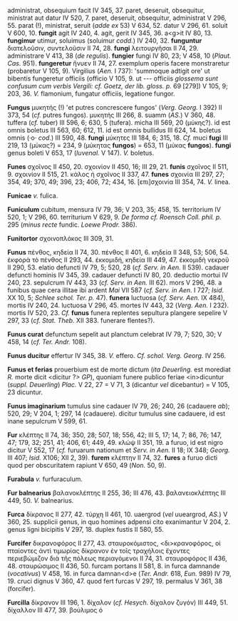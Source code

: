 administrat, obsequium facit IV 345, 37. paret, deseruit, obsequitur,
ministrat aut datur IV 520, 7. paret, deseruit, obsequitur, administrat
V 296, 55. parat (!), ministrat, seruit (*adde ex* 53) V 634, 52. datur
V 296, 61. soluit V 600, 10. **fungit** agit IV 240, 4. agit, gerit IV
345, 36. a\<g\>it IV 80, 13. **fungimur** utimur, soluimus (soluimur
*codd.*) IV 240, 32. **funguntur** διατελοῦσιν, συντελοῦσιν II 74, 28.
**fungi** λειτουργῆσαι II 74, 29. administrare V 413, 38 (*de regulis*).
**fungier** fungi IV 80, 23; V 458, 10 (*Plaut. Cas.* 951).
**fungeretur** ἤνυεν II 74, 27. exemplum operis facere monstraretur
(probaretur V 105, 9). Virgilius (*Aen.* I 737): 'summoque adtigit ore'
ut bibentis fungeretur officiis (officio V 105, 9. ut --- officiis
*glossema sunt confusum cum ver­bis Vergili: cf. Goetz, der lib. gloss.
p.* 69 [279]) V 105, 9; 203, 36. *V.* flamonium, fungatur officiis,
legatione fungor.

**Fungus** μυκητής (!) 'et putres concrescere fungos' (*Verg. Georg.*
I 392) II 373, 54 (*cf.* putres fungos). μυκητής III 266, 8. suamm
(*AS.*) V 360, 48. tuffera (*cf.* tuber) III 596, 6; 630, 5 (tufera).
micha III 569, 20 (μύκης?). id est omnis boletus III 563, 60; 612, 11.
id est omnis bullidus III 624, 14. boletus omnis (·ο· *cod.*) III 590,
48. **fungi** μύκητες III 184, 6; 315, 18. *Cf.* muci **fugi** III 219,
13 (μύκας?) = 234, 9 (μύκητας **fungos**) = 653, 11 (μύκας **fungos**).
**fungi** genus boleti V 653, 17 (*Iuvenal.* V 147). *V.* boletus.

**Funes** σχοῖνος II 450, 20. σχοινίον II 450, 16; III 29, 21. **funis**
σχοῖνος II 511, 9. σχοινίον II 515, 21. κάλος ἡ σχοῖνος II 337, 47.
**funes** σχοινία III 297, 27; 354, 49; 370, 49; 396, 23; 406, 72; 434,
16. [επι]σχοινία III 354, 74. *V.* linea.

**Funicae** *v.* fulica.

**Funiculum** cubitum, mensura IV 79, 36; V 203, 35; 458, 15.
territorium IV 520, 1; V 296, 60. territurium V 629, 9. *De forma cf.
Roensch Coll. phil. p.* 295 (*minus recte* fundic. *Loewe Prodr.* 386).

**Funitortor** σχοινοπλόκος III 309, 31.

**Funus** πένθος, κηδεία II 74, 30. πέν­θος II 401, 6. κηδεία II 348, 53;
506, 54. ἐκφορὰ τὸ πένθος II 293, 44. ἐκκομιδή, κηδεία III 449, 47.
ἐκκομιδὴ νεκροῦ II 290, 53. elatio defuncti IV 79, 5; 520, 28 (*cf.
Serv. in Aen.* II 539). cadauer defuncti hominis IV 345, 39. cadauer
defuncti IV 80, 20. deductio mortui IV 240, 23. sepulcrum IV 443, 33
(*cf. Serv. in Aen.* III 62). mors V 296, 48. a funibus quae cera
illitae ibi ardent *Mai* VII 587 (*cf. Serv. in Aen.* I 727; *Isid.* XX
10, 5; *Schlee schol. Ter. p.* 47). **funera** luctuosa (*cf. Serv.
Aen.* IX 484), mortis IV 240, 24. luctuosa V 296, 45. mortes IV 443, 32
(*Verg. Aen.* I 232). mortis IV 520, 23. *Cf.* **funus** funera
replentes sepultura plangere sepelire V 297, 33 (*cf. Stat. Theb.* XII
383. funerare flentes?).

**Funus curat** defunctum sepelit aut planctum celebrat IV 79, 7; 520,
30; V 458, 14 (*cf. Ter. Andr.* 108).

**Funus ducitur** effertur IV 345, 38. *V.* effero. *Cf. schol. Verg.
Georg.* IV 256.

**Funus et ferias** prouerbium est de morte dictum (*ita Deuerling.* est
morediat *R.* morte dicit \<dicitur ?\> *GP*), quoniam funere publico
feriae \<in\>dicuntur (*suppl. Deuerling*) *Plac.* V 22, 27 = V 71, 3
(dicantur *vel* dicebantur) = V 105, 23 dicuntur.

**Funus imaginarium** tumulus sine cadauer IV 79, 26; 240, 26 (cadauere
*ab*); 520, 29; V 204, 1; 297, 14 (cadauere). dicitur tumulus sine
cadauere, id est inane sepulcrum V 599, 61.

**Fur** κλέπτης II 74, 36; 350, 28; 507, 18; 556, 42; III 5, 17; 14, 7;
86, 76; 147, 47; 179, 32; 251, 41; 406, 61; 449, 49. κλώψ II 351, 19. a
furuo, id est nigro dicitur V 552, 17 (*cf.* furuarum nationum et *Serv.
in Aen.* II 18; IX 348; *Georg.* III 407; *Isid.* X106; XII 2, 39).
**furem** κλέπτην II 74, 32. **fures** a furuo dicti quod per
obscuritatem rapiunt V 650, 49 (*Non.* 50, 9).

**Furabula** *v.* furfuraculum.

**Fur balnearius** βαλανοκλέπτης II 255, 36; III 476, 43.
βαλανειοκλέπτης III 449, 50. *V.* balnearius.

**Furca** δίκρανος II 277, 42. τύρχη II 461, 10. uaergrod (*vel*
uueargrod, *AS.*) V 360, 25. supplicii genus, in quo homines adpensi
cito exanimantur V 204, 2. genus ligni bicipitis V 297, 18. duplex
fustis II 580, 55.

**Furcifer** δικρανοφόρος II 277, 43. σταυροκόμιστος, \<δι\>κρανοφόρος,
οἱ πταίοντες ἀντὶ τιμωρίας δίκρανον ἐν τοῖς τραχήλοις ἔχοντες
περιεβώμιζον διὰ τῆς πόλεως περιαγόμενοι II 74, 31. σταυροφόρος II 436,
48. σταυρώσιμος II 436, 50. furcam portans II 581, 8. in furca dam­nande
(*vocativus*) V 458, 16. in furca damnan\<d\>e (*Ter. Andr.* 618,
*Eun.* 989) IV 79, 19. cruci dignus V 360, 47. quod fert furcas V 297,
19. permalus V 361, 38 (forcifer).

**Furcilla** δίκρανον III 196, 1. δίχαλον (*cf. Hesych.* δίχαλον ζυγόν)
III 449, 51. δίχαλλον III 477, 39. βούλιμος ὁ
